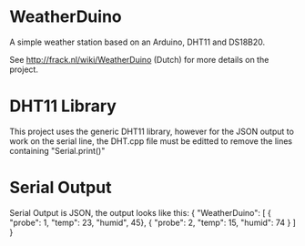 WeatherDuino
============

A simple weather station based on an Arduino, DHT11 and DS18B20.

See http://frack.nl/wiki/WeatherDuino (Dutch) for more details on the project.

DHT11 Library
=============

This project uses the generic DHT11 library, however for the JSON output to work
on the serial line, the DHT.cpp file must be editted to remove the lines 
containing "Serial.print()"

Serial Output
=============

Serial Output is JSON, the output looks like this:
{ "WeatherDuino": [ { "probe": 1, "temp": 23, "humid", 45}, { "probe": 2, "temp": 15, "humid": 74 } ] }

